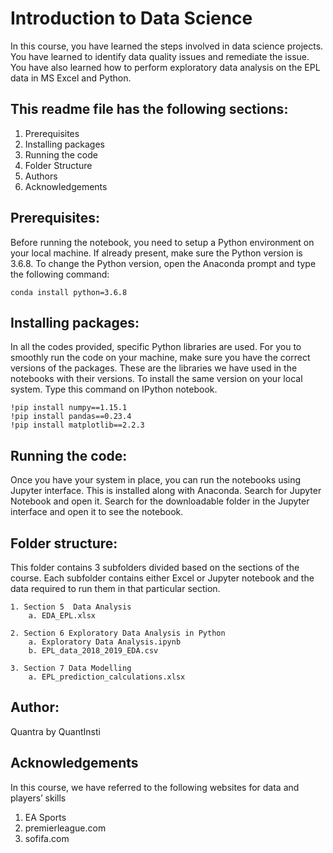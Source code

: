 # Introduction to Data Science

In this course, you have learned the steps involved in data science projects. You have learned to identify data quality issues and remediate the issue. You have also learned how to perform exploratory data analysis on the EPL data in MS Excel and Python.

## This readme file has the following sections:
1. Prerequisites
2. Installing packages
3. Running the code
4. Folder Structure
5. Authors
6. Acknowledgements


## Prerequisites:
Before running the notebook, you need to setup a Python environment on your local machine. If already present, make sure the Python version is 3.6.8. To change the Python version, open the Anaconda prompt and type the following command: 

	conda install python=3.6.8

## Installing packages:
In all the codes provided, specific Python libraries are used. For you to smoothly run the code on your machine, make sure you have the correct versions of the packages. These are the libraries we have used in the notebooks with their versions. To install the same version on your local system. Type this command on IPython notebook.

	!pip install numpy==1.15.1
	!pip install pandas==0.23.4
	!pip install matplotlib==2.2.3
  
## Running the code:
Once you have your system in place, you can run the notebooks using Jupyter interface. This is installed along with Anaconda. Search for Jupyter Notebook and open it. Search for the downloadable folder in the Jupyter interface and open it to see the notebook.

## Folder structure:
This folder contains 3 subfolders divided based on the sections of the course. Each subfolder contains either Excel or Jupyter notebook and the data required to run them in that particular section.

	1. Section 5  Data Analysis
		a. EDA_EPL.xlsx

	2. Section 6 Exploratory Data Analysis in Python
		a. Exploratory Data Analysis.ipynb
		b. EPL_data_2018_2019_EDA.csv

	3. Section 7 Data Modelling
		a. EPL_prediction_calculations.xlsx

## Author:
Quantra by QuantInsti

## Acknowledgements
In this course, we have referred to the following websites for data and players’ skills

1. EA Sports
2. premierleague.com
3. sofifa.com

